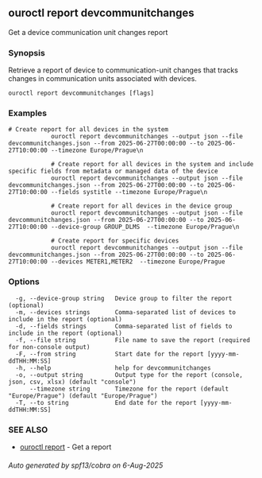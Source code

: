 ## ouroctl report devcommunitchanges

Get a device communication unit changes report

### Synopsis

Retrieve a report of device to communication-unit changes that tracks changes in communication units associated with devices.

```
ouroctl report devcommunitchanges [flags]
```

### Examples

```
# Create report for all devices in the system
			ouroctl report devcommunitchanges --output json --file devcommunitchanges.json --from 2025-06-27T00:00:00 --to 2025-06-27T10:00:00 --timezone Europe/Prague\n

			# Create report for all devices in the system and include specific fields from metadata or managed data of the device
			ouroctl report devcommunitchanges --output json --file devcommunitchanges.json --from 2025-06-27T00:00:00 --to 2025-06-27T10:00:00 --fields systitle --timezone Europe/Prague\n

			# Create report for all devices in the device group
			ouroctl report devcommunitchanges --output json --file devcommunitchanges.json --from 2025-06-27T00:00:00 --to 2025-06-27T10:00:00 --device-group GROUP_DLMS  --timezone Europe/Prague\n

			# Create report for specific devices
			ouroctl report devcommunitchanges --output json --file devcommunitchanges.json --from 2025-06-27T00:00:00 --to 2025-06-27T10:00:00 --devices METER1,METER2  --timezone Europe/Prague
```

### Options

```
  -g, --device-group string   Device group to filter the report (optional)
  -m, --devices strings       Comma-separated list of devices to include in the report (optional)
  -d, --fields strings        Comma-separated list of fields to include in the report (optional)
  -f, --file string           File name to save the report (required for non-console output)
  -F, --from string           Start date for the report [yyyy-mm-ddTHH:MM:SS]
  -h, --help                  help for devcommunitchanges
  -o, --output string         Output type for the report (console, json, csv, xlsx) (default "console")
      --timezone string       Timezone for the report (default "Europe/Prague") (default "Europe/Prague")
  -T, --to string             End date for the report [yyyy-mm-ddTHH:MM:SS]
```

### SEE ALSO

* [ouroctl report](ouroctl_report.md)	 - Get a report

###### Auto generated by spf13/cobra on 6-Aug-2025
